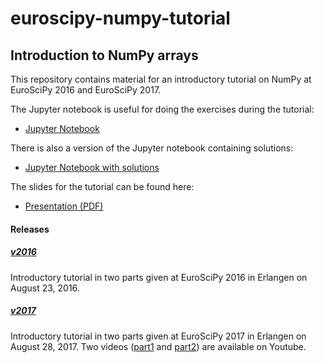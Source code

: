 # euroscipy-numpy-tutorial
## Introduction to NumPy arrays

This repository contains material for an introductory tutorial on NumPy at EuroSciPy 2016
and EuroSciPy 2017.

The Jupyter notebook is useful for doing the exercises during the tutorial:

 * [Jupyter Notebook](https://raw.githubusercontent.com/gertingold/euroscipy-numpy-tutorial/master/numpy-tutorial-exercises.ipynb)

There is also a version of the Jupyter notebook containing solutions:

 * [Jupyter Notebook with solutions](https://raw.githubusercontent.com/gertingold/euroscipy-numpy-tutorial/master/numpy-tutorial-solved.ipynb)

The slides for the tutorial can be found here:

 * [Presentation (PDF)](https://raw.githubusercontent.com/gertingold/euroscipy-numpy-tutorial/master/presentation.pdf)

#### Releases
##### [v2016](https://github.com/gertingold/euroscipy-numpy-tutorial/releases/tag/v2016)
Introductory tutorial in two parts given at EuroSciPy 2016 in Erlangen on August 23, 2016.
##### [v2017](https://github.com/gertingold/euroscipy-numpy-tutorial/releases/tag/v2017)
Introductory tutorial in two parts given at EuroSciPy 2017 in Erlangen on August 28, 2017.
Two videos ([part1](https://www.youtube.com/watch?v=R2rCYf3pv-M) and [part2](https://www.youtube.com/watch?v=sunNXIxIGV8)) are available on Youtube.
